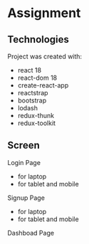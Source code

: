 # Assignment

## Technologies

Project was created with:

- react 18
- react-dom 18
- create-react-app
- reactstrap
- bootstrap
- lodash
- redux-thunk
- redux-toolkit

## Screen
Login Page
- for laptop
- for tablet and mobile

Signup Page
- for laptop
- for tablet and mobile

Dashboad Page
